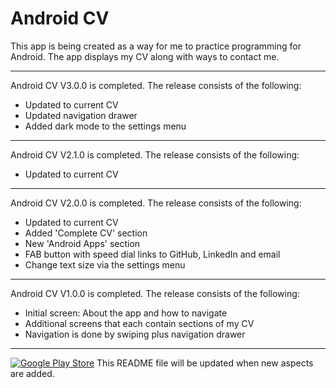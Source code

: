 Android CV
=====================

This app is being created as a way for me to practice programming for Android. The app displays my CV along with ways to contact me.

---------------------------------------------------------------------------------

Android CV V3.0.0 is completed. The release consists of the following:

* Updated to current CV
* Updated navigation drawer
* Added dark mode to the settings menu

---------------------------------------------------------------------------------

Android CV V2.1.0 is completed. The release consists of the following:

* Updated to current CV

---------------------------------------------------------------------------------

Android CV V2.0.0 is completed. The release consists of the following:

* Updated to current CV
* Added 'Complete CV' section
* New 'Android Apps' section
* FAB button with speed dial links to GitHub, LinkedIn and email
* Change text size via the settings menu

---------------------------------------------------------------------------------

Android CV V1.0.0 is completed. The release consists of the following:

* Initial screen: About the app and how to navigate
* Additional screens that each contain sections of my CV
* Navigation is done by swiping plus navigation drawer

----------------------------------------------------------------------------------------------

[![Google Play Store](https://developer.android.com/images/brand/en_app_rgb_wo_45.png)](https://play.google.com/store/apps/details?id=com.martint.androidcv)
This README file will be updated when new aspects are added. 
